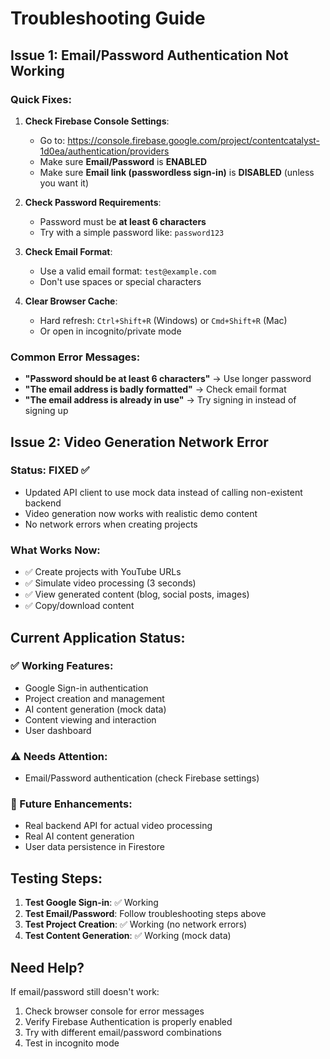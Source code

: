 # Troubleshooting Guide

## Issue 1: Email/Password Authentication Not Working

### Quick Fixes:

1. **Check Firebase Console Settings**:
   - Go to: https://console.firebase.google.com/project/contentcatalyst-1d0ea/authentication/providers
   - Make sure **Email/Password** is **ENABLED**
   - Make sure **Email link (passwordless sign-in)** is **DISABLED** (unless you want it)

2. **Check Password Requirements**:
   - Password must be **at least 6 characters**
   - Try with a simple password like: `password123`

3. **Check Email Format**:
   - Use a valid email format: `test@example.com`
   - Don't use spaces or special characters

4. **Clear Browser Cache**:
   - Hard refresh: `Ctrl+Shift+R` (Windows) or `Cmd+Shift+R` (Mac)
   - Or open in incognito/private mode

### Common Error Messages:

- **"Password should be at least 6 characters"** → Use longer password
- **"The email address is badly formatted"** → Check email format
- **"The email address is already in use"** → Try signing in instead of signing up

## Issue 2: Video Generation Network Error

### Status: FIXED ✅
- Updated API client to use mock data instead of calling non-existent backend
- Video generation now works with realistic demo content
- No network errors when creating projects

### What Works Now:
- ✅ Create projects with YouTube URLs
- ✅ Simulate video processing (3 seconds)
- ✅ View generated content (blog, social posts, images)
- ✅ Copy/download content

## Current Application Status:

### ✅ Working Features:
- Google Sign-in authentication
- Project creation and management
- AI content generation (mock data)
- Content viewing and interaction
- User dashboard

### ⚠️ Needs Attention:
- Email/Password authentication (check Firebase settings)

### 🚧 Future Enhancements:
- Real backend API for actual video processing
- Real AI content generation
- User data persistence in Firestore

## Testing Steps:

1. **Test Google Sign-in**: ✅ Working
2. **Test Email/Password**: Follow troubleshooting steps above
3. **Test Project Creation**: ✅ Working (no network errors)
4. **Test Content Generation**: ✅ Working (mock data)

## Need Help?

If email/password still doesn't work:
1. Check browser console for error messages
2. Verify Firebase Authentication is properly enabled
3. Try with different email/password combinations
4. Test in incognito mode